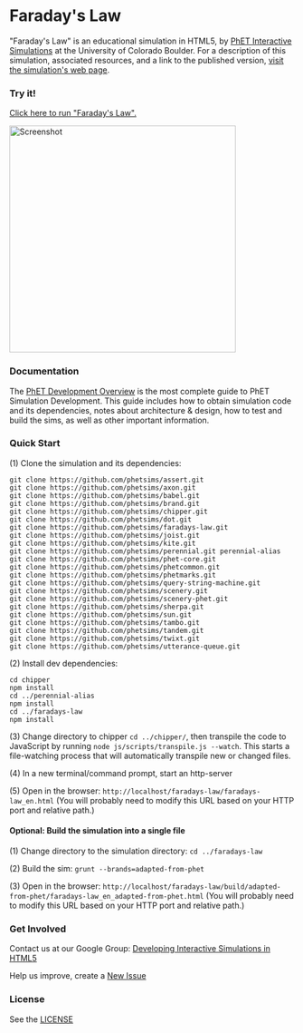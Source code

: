 Faraday's Law
=============
"Faraday's Law" is an educational simulation in HTML5, by <a href="https://phet.colorado.edu/" target="_blank">PhET Interactive Simulations</a>
at the University of Colorado Boulder.
For a description of this simulation, associated resources, and a link to the published version,
<a href="https://phet.colorado.edu/en/simulation/faradays-law" target="_blank">visit the simulation's web page</a>.

### Try it!

<a href="https://phet.colorado.edu/sims/html/faradays-law/latest/faradays-law_en.html" target="_blank">Click here to run "Faraday's Law".</a>

<a href="https://phet.colorado.edu/sims/html/faradays-law/latest/faradays-law_en.html" target="_blank">
<img src="https://raw.githubusercontent.com/phetsims/faradays-law/master/assets/faradays-law-screenshot.png" alt="Screenshot" style="width: 400px;"/>
</a>

### Documentation
The <a href="https://github.com/phetsims/phet-info/blob/master/doc/phet-development-overview.md" target="_blank">PhET Development Overview</a> is the most complete guide to PhET Simulation
Development. This guide includes how to obtain simulation code and its dependencies, notes about architecture & design, how to test and build
the sims, as well as other important information.

### Quick Start
(1) Clone the simulation and its dependencies:
```
git clone https://github.com/phetsims/assert.git
git clone https://github.com/phetsims/axon.git
git clone https://github.com/phetsims/babel.git
git clone https://github.com/phetsims/brand.git
git clone https://github.com/phetsims/chipper.git
git clone https://github.com/phetsims/dot.git
git clone https://github.com/phetsims/faradays-law.git
git clone https://github.com/phetsims/joist.git
git clone https://github.com/phetsims/kite.git
git clone https://github.com/phetsims/perennial.git perennial-alias
git clone https://github.com/phetsims/phet-core.git
git clone https://github.com/phetsims/phetcommon.git
git clone https://github.com/phetsims/phetmarks.git
git clone https://github.com/phetsims/query-string-machine.git
git clone https://github.com/phetsims/scenery.git
git clone https://github.com/phetsims/scenery-phet.git
git clone https://github.com/phetsims/sherpa.git
git clone https://github.com/phetsims/sun.git
git clone https://github.com/phetsims/tambo.git
git clone https://github.com/phetsims/tandem.git
git clone https://github.com/phetsims/twixt.git
git clone https://github.com/phetsims/utterance-queue.git
```

(2) Install dev dependencies:
```
cd chipper
npm install
cd ../perennial-alias
npm install
cd ../faradays-law
npm install
```

(3) Change directory to chipper `cd ../chipper/`, then transpile the code to JavaScript by running `node js/scripts/transpile.js --watch`. This starts a file-watching process
that will automatically transpile new or changed files.

(4) In a new terminal/command prompt, start an http-server

(5) Open in the browser: `http://localhost/faradays-law/faradays-law_en.html` (You will probably need to modify this URL based on your HTTP port and relative path.)

#### Optional: Build the simulation into a single file

(1) Change directory to the simulation directory: `cd ../faradays-law`

(2) Build the sim: `grunt --brands=adapted-from-phet`

(3) Open in the browser: `http://localhost/faradays-law/build/adapted-from-phet/faradays-law_en_adapted-from-phet.html` (You will probably need to modify this URL based on your HTTP port and relative path.)

### Get Involved

Contact us at our Google Group: <a href="http://groups.google.com/forum/#!forum/developing-interactive-simulations-in-html5" target="_blank">Developing Interactive Simulations in HTML5</a>

Help us improve, create a <a href="http://github.com/phetsims/faradays-law/issues/new" target="_blank">New Issue</a>

### License
See the <a href="https://github.com/phetsims/faradays-law/blob/master/LICENSE" target="_blank">LICENSE</a>
